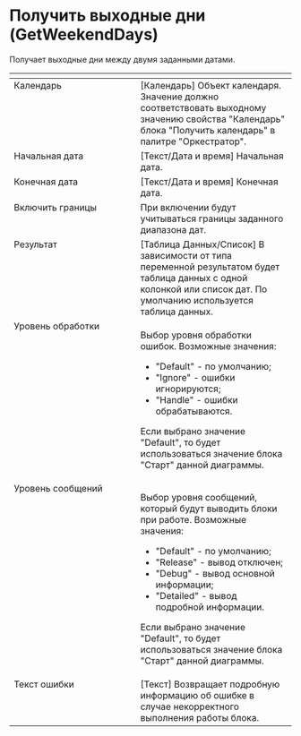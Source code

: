 # Получить выходные дни (GetWeekendDays)

Получает выходные дни между двумя заданными датами.

<table data-header-hidden><thead><tr><th width="283.36663818359375" valign="top"></th><th width="321.33331298828125" valign="top"></th></tr></thead><tbody><tr><td valign="top">Календарь</td><td valign="top">[Календарь] Объект календаря. Значение должно соответствовать выходному значению свойства "Календарь" блока "Получить календарь" в палитре "Оркестратор".</td></tr><tr><td valign="top">Начальная дата</td><td valign="top">[Текст/Дата и время] Начальная дата.</td></tr><tr><td valign="top">Конечная дата</td><td valign="top">[Текст/Дата и время] Конечная дата.</td></tr><tr><td valign="top">Включить границы</td><td valign="top">При включении будут учитываться границы заданного диапазона дат.</td></tr><tr><td valign="top">Результат</td><td valign="top">[Таблица Данных/Список] В зависимости от типа переменной результатом будет таблица данных с одной колонкой или список дат. По умолчанию используется таблица данных.</td></tr><tr><td valign="top">Уровень обработки</td><td valign="top"><p>Выбор уровня обработки ошибок. Возможные значения: </p><ul><li>"Default" - по умолчанию; </li><li>"Ignore" - ошибки игнорируются; </li><li>"Handle" - ошибки обрабатываются. </li></ul><p>Если выбрано значение "Default", то будет использоваться значение блока "Старт" данной диаграммы.</p></td></tr><tr><td valign="top">Уровень сообщений</td><td valign="top"><p>Выбор уровня сообщений, который будут выводить блоки при работе. Возможные значения: </p><ul><li>"Default" - по умолчанию; </li><li>"Release" - вывод отключен; </li><li>"Debug" - вывод основной информации; </li><li>"Detailed" - вывод подробной информации. </li></ul><p>Если выбрано значение "Default", то будет использоваться значение блока "Старт" данной диаграммы.</p></td></tr><tr><td valign="top">Текст ошибки</td><td valign="top">[Текст] Возвращает подробную информацию об ошибке в случае некорректного выполнения работы блока.</td></tr></tbody></table>
